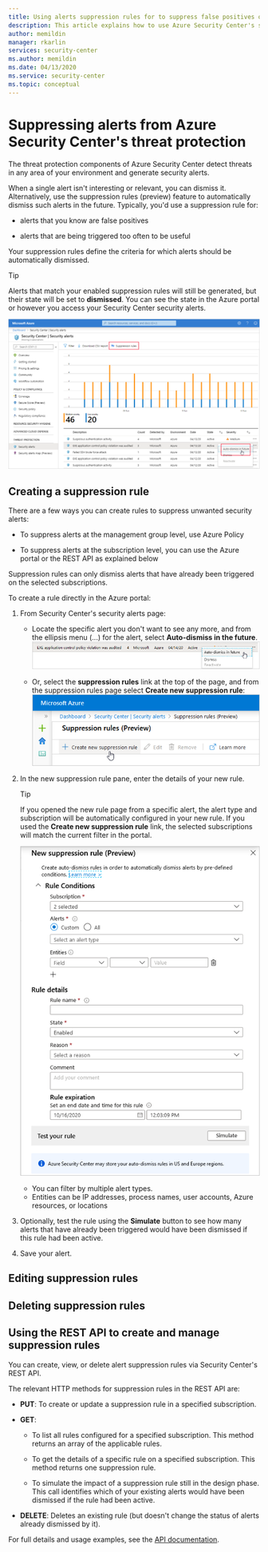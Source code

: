 ```yaml
---
title: Using alerts suppression rules for to suppress false positives or other unwanted security alerts in Azure Security Center.
description: This article explains how to use Azure Security Center's suppression rules to hide unwanted security alerts.  
author: memildin
manager: rkarlin
services: security-center
ms.author: memildin
ms.date: 04/13/2020
ms.service: security-center
ms.topic: conceptual
---
```


# Suppressing alerts from Azure Security Center's threat protection

The threat protection components of Azure Security Center detect threats in any area of your environment and generate security alerts.

When a single alert isn't interesting or relevant, you can dismiss it. Alternatively, use the suppression rules (preview) feature to automatically dismiss such alerts in the future. Typically, you'd use a suppression rule for:

- alerts that you know are false positives

- alerts that are being triggered too often to be useful

Your suppression rules define the criteria for which alerts should be automatically dismissed.

> [!TIP]
> Alerts that match your enabled suppression rules will still be generated, but their state will be set to **dismissed**. You can see the state in the Azure portal or however you access your Security Center security alerts.

[![Azure Security Center security alerts page with alerts suppression options](media/alerts-suppression-rules/alerts-screen-with-options.png)](media/alerts-suppression-rules/alerts-screen-with-options.png#lightbox)

## Creating a suppression rule

There are a few ways you can create rules to suppress unwanted security alerts:

- To suppress alerts at the management group level, use Azure Policy

- To suppress alerts at the subscription level, you can use the Azure portal or the REST API as explained below

Suppression rules can only dismiss alerts that have already been triggered on the selected subscriptions.

To create a rule directly in the Azure portal:

1. From Security Center's security alerts page:

    - Locate the specific alert you don't want to see any more, and from the ellipsis menu (...) for the alert, select **Auto-dismiss in the future**.
    [![**Auto-dismiss in the future** option](media/alerts-suppression-rules/auto-dismiss-in-future-option.png)](media/alerts-suppression-rules/auto-dismiss-in-future-option.png#lightbox)

    - Or, select the **suppression rules** link at the top of the page, and from the suppression rules page select **Create new suppression rule**:
    [![**Create new suppression rule** button](media/alerts-suppression-rules/create-new-suppression-rule.png)](media/alerts-suppression-rules/create-new-suppression-rule.png#lightbox)

1. In the new suppression rule pane, enter the details of your new rule.

    > [!TIP]
    > If you opened the new rule page from a specific alert, the alert type and subscription will be automatically configured in your new rule. If you used the **Create new suppression rule** link, the selected subscriptions will match the current filter in the portal.

    [![Suppression rule creation pane](media/alerts-suppression-rules/new-suppression-rule-pane.png)](media/alerts-suppression-rules/new-suppression-rule-pane.png#lightbox)


    - You can filter by multiple alert types.
    - Entities can be IP addresses, process names, user accounts, Azure resources, or locations

1. Optionally, test the rule using the **Simulate** button to see how many alerts that have already been triggered would have been dismissed if this rule had been active.

1. Save your alert. 

## Editing suppression rules 

## Deleting suppression rules

## Using the REST API to create and manage suppression rules

You can create, view, or delete alert suppression rules via Security Center's REST API. 

The relevant HTTP methods for suppression rules in the REST API are:

- **PUT**: To create or update a suppression rule in a specified subscription.

- **GET**:

    - To list all rules configured for a specified subscription. This method returns an array of the applicable rules.

    - To get the details of a specific rule on a specified subscription. This method returns one suppression rule.

    - To simulate the impact of a suppression rule still in the design phase. This call identifies which of your existing alerts would have been dismissed if the rule had been active.

- **DELETE**: Deletes an existing rule (but doesn't change the status of alerts already dismissed by it).

For full details and usage examples, see the [API documentation](https://docs.microsoft.com/api/securitycenter/). 

